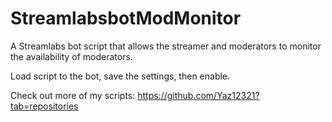 # StreamlabsbotModMonitor

A Streamlabs bot script that allows the streamer and moderators to monitor the availability of moderators. 

Load script to the bot, save the settings, then enable.

Check out more of my scripts: https://github.com/Yaz12321?tab=repositories
